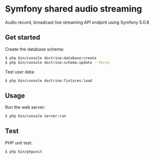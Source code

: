 # Symfony shared audio streaming
Audio record, broadcast live streaming API endpint using Symfony 5.0.8


## Get started

Create the database schema:
```sh
$ php bin/console doctrine:database:create
$ php bin/console doctrine:schema:update --force
```

Test user data:
```sh
$ php bin/console doctrine:fixtures:load
```

## Usage

Run the web server:
```sh
$ php bin/console server:run
```

## Test

PHP unit test:
```sh
$ php bin/phpunit
```
